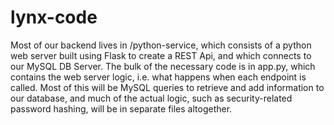 # lynx-code

Most of our backend lives in /python-service, which consists of a python web server built using Flask to create a REST Api, and which connects to our MySQL DB Server. The bulk of the necessary code is in app.py, which contains the web server logic, i.e. what happens when each endpoint is called. Most of this will be MySQL queries to retrieve and add information to our database, and much of the actual logic, such as security-related password hashing, will be in separate files altogether.
